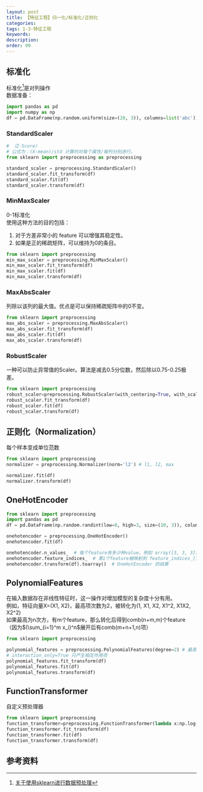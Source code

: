```yaml
---
layout: post
title: 【特征工程】归一化/标准化/正则化
categories:
tags: 1-3-特征工程
keywords:
description:
order: 99
---
```





## 标准化
标准化[^t4153167]是对列操作  
数据准备：
```py
import pandas as pd
import numpy as np
df = pd.DataFrame(np.random.uniform(size=(20, 3)), columns=list('abc'))
```
### StandardScaler
```py
# （Z-Score）
# 公式为：(X-mean)/std 计算时对每个属性/每列分别进行。
from sklearn import preprocessing as preprocessing

standard_scaler = preprocessing.StandardScaler()
standard_scaler.fit_transform(df)
standard_scaler.fit(df)
standard_scaler.transform(df)
```
### MinMaxScaler
0-1标准化  
使用这种方法的目的包括：  
1. 对于方差非常小的 feature 可以增强其稳定性。
2. 如果是正的稀疏矩阵，可以维持为0的条目。


```py
from sklearn import preprocessing
min_max_scaler = preprocessing.MinMaxScaler()
min_max_scaler.fit_transform(df)
min_max_scaler.fit(df)
min_max_scaler.transform(df)
```

### MaxAbsScaler
列除以该列的最大值。优点是可以保持稀疏矩阵中的0不变。
```py
from sklearn import preprocessing
max_abs_scaler = preprocessing.MaxAbsScaler()
max_abs_scaler.fit_transform(df)
max_abs_scaler.fit(df)
max_abs_scaler.transform(df)
```

### RobustScaler
一种可以防止异常值的Scaler。算法是减去0.5分位数，然后除以0.75-0.25极差。
```py
from sklearn import preprocessing
robust_scaler=preprocessing.RobustScaler(with_centering=True, with_scaling=True, quantile_range=(25.0, 75.0))
robust_scaler.fit_transform(df)
robust_scaler.fit(df)
robust_scaler.transform(df)
```
## 正则化（Normalization）
每个样本变成单位范数

```py
from sklearn import preprocessing
normalizer = preprocessing.Normalizer(norm='l2') # l1, l2, max

normalizer.fit(df)
normalizer.transform(df)
```


## OneHotEncoder
```py
from sklearn import preprocessing
import pandas as pd
df = pd.DataFrame(np.random.randint(low=0, high=3, size=(10, 3)), columns=list('abc'))

onehotencoder = preprocessing.OneHotEncoder()
onehotencoder.fit(df)

onehotencoder.n_values_  # 每个feature有多少种value，例如 array([3, 3, 3])
onehotencoder.feature_indices_  # 第i个feature被映射到 feature_indices_[i] to feature_indices_[i+1]
onehotencoder.transform(df).toarray()  # OneHotEncoder 的结果
```

## PolynomialFeatures
在输入数据存在非线性特征时，这一操作对增加模型的复杂度十分有用。  
例如，特征向量X=(X1, X2)，最高项次数为2，被转化为(1, X1, X2, X1^2, X1X2, X2^2)  
如果最高为n次方，有m个feature，那么转化后得到comb(n+m,m)个feature
（因为$(\sum_{i=1}^m x_i)^n$展开后有comb(m+n+1,n)项）  

```py
from sklearn import preprocessing

polynomial_features = preprocessing.PolynomialFeatures(degree=2) # 最高项的次数为2
# interaction_only=True 只产生相互作用项
polynomial_features.fit_transform(df)
polynomial_features.fit(df)
polynomial_features.transform(df)
```
## FunctionTransformer
自定义预处理器
```py
from sklearn import preprocessing
function_transformer=preprocessing.FunctionTransformer(lambda x:np.log(x+100))
function_transformer.fit_transform(df)
function_transformer.fit(df)
function_transformer.transform(df)
```

## 参考资料
[^lihang]: [李航：《统计学习方法》](https://www.weibo.com/u/2060750830?refer_flag=1005055013_)  
[^wangxiaochuan]: [王小川授课内容](https://weibo.com/hgsz2003)  
[^EM]: 我的另一篇博客[EM算法理论篇](http://www.guofei.site/2017/11/09/em.html)
[^t4153167]: [关于使用sklearn进行数据预处理](http://www.cnblogs.com/chaosimple/p/4153167.html)  
